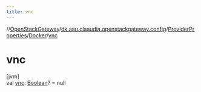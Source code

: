 ```yaml
---
title: vnc
---
```

//[OpenStackGateway](../../../../index.html)/[dk.aau.claaudia.openstackgateway.config](../../index.html)/[ProviderProperties](../index.html)/[Docker](index.html)/[vnc](vnc.html)



# vnc



[jvm]\
val [vnc](vnc.html): [Boolean](https://kotlinlang.org/api/latest/jvm/stdlib/kotlin/-boolean/index.html)? = null




